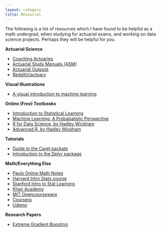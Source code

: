 ```yaml
---
layout: category
title: Resources
---
```


The following is a list of resources which I have found to be helpful as a math undergrad, when studying for actuarial exams, and working on data science projects.  Perhaps they will be helpful for you.

**Actuarial Science**

* [Coaching Actuaries](http://coachingactuaries.com/)
* [Actuarial Study Manuals (ASM)](http://www.studymanuals.com/)
* [Actuarial Outpost](http://www.actuarialoutpost.com/)
* [Reddit/r/actuary](https://www.reddit.com/r/actuary/)

**Visual Illustrations**
* [A visual introduction to machine learning](http://www.r2d3.us/visual-intro-to-machine-learning-part-1)

**Online (Free) Textbooks**
* [Introduction to Statistical Learning](http://www-bcf.usc.edu/~gareth/ISL/)
* [Machine Learning: A Probabalistic Perspective](https://doc.lagout.org/science/Artificial%20Intelligence/Machine%20learning/Machine%20Learning_%20A%20Probabilistic%20Perspective%20%5BMurphy%202012-08-24%5D.pdf)
* [R for Data Science, by Hadley Wickham](http://r4ds.had.co.nz/)
* [Advanced R, by Hadley Wickham](http://adv-r.had.co.nz/)

**Tutorials**
* [Guide to the Caret packate](http://topepo.github.io/caret/index.html)
* [Introduction to the Dplyr package](https://cran.r-project.org/web/packages/dplyr/vignettes/dplyr.html)

**Math/Everything Else**
* [Pauls Online Math Notes](http://tutorial.math.lamar.edu/)
* [Harvard Intro Stats course](https://projects.iq.harvard.edu/stat110/home)
* [Stanford Intro to Stat Learning](https://lagunita.stanford.edu/courses/HumanitiesSciences/StatLearning/Winter2016/about)
* [Khan Academy](https://www.khanacademy.org/)
* [MIT Opencourseware](https://ocw.mit.edu/index.htm)
* [Coursera](https://www.coursera.org/)
* [Udemy](https://www.udemy.com/)

**Research Papers**
* [Extreme Gradient Boosting](https://arxiv.org/pdf/1603.02754.pdf)
